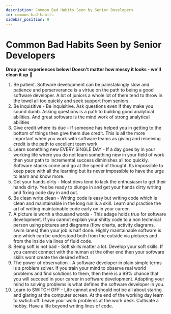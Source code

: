 ```yaml
---
description: Common Bad Habits Seen by Senior Developers
id: common-bad-habits
sidebar_position: 9
---
```


# Common Bad Habits Seen by Senior Developers

**Drop your experiences below! Doesn't matter how messy it looks - we'll clean it up** 🧹

1) Be patient. Software development can be painstakingly slow and patience and perserverance is a virtue on the path to being a good software developer. A lot of juniors a whole lot of them tend to throw in the towel all too quickly and seek support from seniors.
2) Be inquisitive - Be inquisitive. Ask questions even if they make you sound dumb. Asking questions is a path to building good analytical abilities. And great software is the mind work of strong analytical abilities
3) Give credit where its due - If someone has helped you in getting to the bottom of things then give them due credit. This is all the more important when you work with software teams as giving and receiving credit is the path to excellent team work
4) Learn something new EVERY SINGLE DAY - If a day goes by in your working life where you do not learn something new in your field of work then your path to incremental success diminishes all too quickly. Software stacks come and go at the speed of thought. Its impossible to keep pace with all the learning but its never impossible to have the urge to learn and know more.
5) Get your hands dirty - Most devs tend to lack the enthusiasm to get their hands dirty. Yes be ready to plunge in and get your hands dirty writing and fixing code day in and out. 
6) Be clean write clean - Writing code is easy but writing code which is clean and maintainable in the long run is a skill. Learn and practise the art of writing maintainable code early on in your career. 
7) A picture is worth a thousand words - This adage holds true for software development. If you cannot explain your shitty code to a non technical person using pictures and diagrams (flow charts, activity diagrams, swim lanes) then your job is half done. Highly maintainable software is one which can be understood both from the outside via pictures and from the inside via lines of fluid code.
8) Being soft is not bad - Soft skills matter a lot. Develop your soft skills. If you cannot connect with the human at the other end then your software skills wont create the desired effect.
9) The power of observation - A software developer in plain simple terms is a problem solver. If you train your mind to observe real world problems and find solutions to them, then there is a 99% chance that you will succeed in your career in software development. Adapting your mind to solving problems is what defines the software developer in you.
10) Learn to SWITCH OFF - Life cannot and should not be all about staring and glaring at the computer screen. At the end of the working day learn to swtich off. Leave your work problems at the work desk. Cultivate a hobby. Have a life beyond writing lines of code. 

